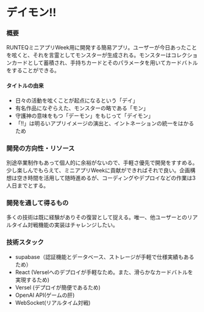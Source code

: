 # デイモン!!

### 概要
RUNTEQミニアプリWeek用に開発する簡易アプリ。ユーザーが今日あったことを呟くと、それを言霊としてモンスターが生成される。モンスターはコレクションカードとして蓄積され、手持ちカードとそのパラメータを用いてカードバトルをすることができる。

#### タイトルの由来
- 日々の活動を呟くことが起点になるという「デイ」
- 有名作品になぞらえた、モンスターの略である「モン」
- 守護神の意味をもつ「デーモン」をもじって「デイモン」
- 「!!」は明るいアプリイメージの演出と、イントネーションの統一をはかるため


### 開発の方向性・リソース
別途卒業制作もあって個人的に余裕がないので、手軽さ優先で開発をすすめる。少し楽しんでもらえて、ミニアプリWeekに貢献ができればそれで良い。企画構想は空き時間を活用して随時進めるが、コーディングやデプロイなどの作業は3人日までとする。

### 開発を通して得るもの
多くの技術は既に経験がありその復習として捉える。唯一、他ユーザーとのリアルタイム対戦機能の実装はチャレンジしたい。

### 技術スタック
- supabase（認証機能とデータベース、ストレージが手軽で仕様実績もあるため）
- React (Verselへのデプロイが手軽なため。また、滑らかなカードバトルを実現するため)
- Versel (デプロイが簡便であるため)
- OpenAI API(ゲームの肝)
- WebSocket(リアルタイム対戦)
